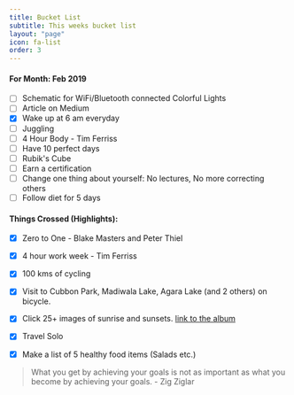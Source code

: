 ```yaml
---
title: Bucket List
subtitle: This weeks bucket list
layout: "page"
icon: fa-list
order: 3
---
```

#### For Month: Feb 2019
  
  * [ ] Schematic for WiFi/Bluetooth connected Colorful Lights
  * [ ] Article on Medium
  * [x] Wake up at 6 am everyday
  * [ ] Juggling
  * [ ] 4 Hour Body - Tim Ferriss 
  * [ ] Have 10 perfect days
  * [ ] Rubik's Cube 
  * [ ] Earn a certification
  * [ ] Change one thing about yourself: No lectures, No more correcting others
  * [ ] Follow diet for 5 days

#### Things Crossed (Highlights):

  * [x] Zero to One - Blake Masters and Peter Thiel
  * [x] 4 hour work week - Tim Ferriss
  * [x] 100 kms of cycling 
  * [x] Visit to Cubbon Park, Madiwala Lake, Agara Lake (and 2 others) on bicycle.
  * [x] Click 25+ images of sunrise and sunsets. [link to the album](https://photos.app.goo.gl/rViWvhUWfTMCjSuP7)
  * [x] Travel Solo
  * [x] Make a list of 5 healthy food items (Salads etc.)


>What you get by achieving your goals is not as important as what you become by achieving your goals. - Zig Ziglar
